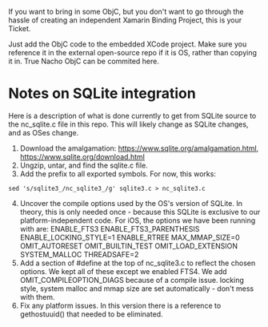 If you want to bring in some ObjC, but you don't want to go through the hassle of creating an independent Xamarin Binding Project, this is your Ticket.

Just add the ObjC code to the embedded XCode project. Make sure you reference it in the external open-source repo if it is OS, rather than copying it in. True Nacho ObjC can be commited here.

# Notes on SQLite integration
Here is a description of what is done currently to get from SQLite source to the nc_sqlite.c file in this repo. This will likely change as SQLite changes, and as OSes change.

1. Download the amalgamation: https://www.sqlite.org/amalgamation.html, https://www.sqlite.org/download.html
2. Ungzip, untar, and find the sqlite.c file.
3. Add the prefix to all exported symbols. For now, this works:
```
sed 's/sqlite3_/nc_sqlite3_/g' sqlite3.c > nc_sqlite3.c
```
4. Uncover the compile options used by the OS's version of SQLite. In theory, this is only needed once - because this SQLite is exclusive to our platform-independent code. For iOS, the options we have been running with are:
ENABLE_FTS3
ENABLE_FTS3_PARENTHESIS
ENABLE_LOCKING_STYLE=1
ENABLE_RTREE
MAX_MMAP_SIZE=0
OMIT_AUTORESET
OMIT_BUILTIN_TEST
OMIT_LOAD_EXTENSION
SYSTEM_MALLOC
THREADSAFE=2
5. Add a section of #define at the top of nc_sqlite3.c to reflect the chosen options. We kept all of these except we enabled FTS4. We add OMIT_COMPILEOPTION_DIAGS because of a compile issue. locking style, system malloc and mmap size are set automatically - don't mess with them.
6. Fix any platform issues. In this version there is a reference to gethostuuid() that needed to be eliminated.

